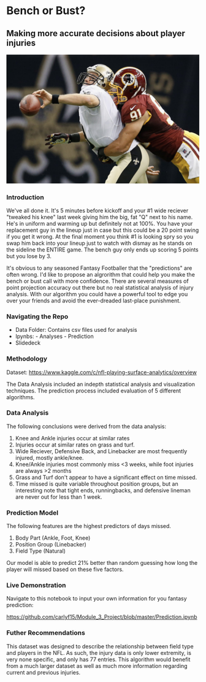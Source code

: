 # Bench or Bust? #
## Making more accurate decisions about player injuries ##
![Tackle](tackle.png)

### Introduction ###

We've all done it. It's 5 minutes before kickoff and your #1 wide reciever "tweaked his knee" last week giving him the big, fat "Q" next to his name. He's in uniform and warming up but definitely not at 100%. You have your replacement guy in the lineup just in case but this could be a 20 point swing if you get it wrong. At the final moment you think #1 is looking spry so you swap him back into your lineup just to watch with dismay as he stands on the sideline the ENTIRE game. The bench guy only ends up scoring 5 points but you lose by 3. 

It's obvious to any seasoned Fantasy Footballer that the "predictions" are often wrong. I'd like to propose an algrorithm that could help you make the bench or bust call with more confidence. There are several measures of point projection accuracy out there but no real statistical analysis of injury analysis. With our algorithm you could have a powerful tool to edge you over your friends and avoid the ever-dreaded last-place punishment.  

### Navigating the Repo ###

 - Data Folder: Contains csv files used for analysis
 - Ipynbs: 
 		- Analyses 
 		- Prediction 
 - Slidedeck 

### Methodology ###

Dataset: https://www.kaggle.com/c/nfl-playing-surface-analytics/overview

The Data Analysis included an indepth statistical analysis and visualization techniques. The prediction process included evaluation of 5 different algorithms. 

### Data Analysis ###

The following conclusions were derived from the data analysis:

1. Knee and Ankle injuries occur at similar rates
2. Injuries occur at similar rates on grass and turf. 
3. Wide Reciever, Defensive Back, and Linebacker are most frequently injured, mostly ankle/knee.
4. Knee/Ankle injuries most commonly miss <3 weeks, while foot injuries are always >2 months
5. Grass and Turf don't appear to have a significant effect on time missed.
6. Time missed is quite variable throughout position groups, but an interesting note that
tight ends, runningbacks, and defensive lineman are never out for less than 1 week.

### Prediction Model ### 

The following features are the highest predictors of days missed. 

1. Body Part (Ankle, Foot, Knee)
2. Position Group (Linebacker)
3. Field Type (Natural)

Our model is able to predict 21% better than random guessing how long the player will missed based on these five factors.

### Live Demonstration ###

Navigate to this notebook to input your own information for you fantasy prediction:

https://github.com/carlyf15/Module_3_Project/blob/master/Prediction.ipynb

### Futher Recommendations ###

This dataset was designed to describe the relationship between field type and players in the NFL. As such, the injury data is only lower extremity, is very none specific, and only has 77 entries. This algorithm would benefit from a much larger dataset as well as much more information regarding current and previous injuries. 